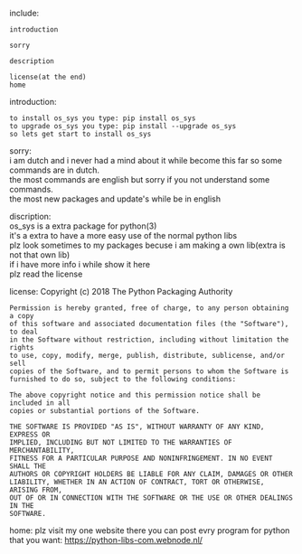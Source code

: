 ﻿include:

    introduction
    
    sorry                                                                                  
    	
    description                                                                                                                                                                    
    	
    license(at the end)
    home

introduction:


    to install os_sys you type: pip install os_sys                                                                                  
    to upgrade os_sys you type: pip install --upgrade os_sys                                                                                  
    so lets get start to install os_sys                                                                                  

sorry:                                                                                  
    i am dutch and i never had a mind about it while become this far so some commands are in dutch.                                                                                  
    the most commands are english but sorry if you not understand some commands.                                                                                  
    the most new packages and update's while be in english                                                                                  

discription:                                                                                  
    os_sys is a extra package for python(3)                                                                                  
    it's a extra to have a more easy use of the normal python libs                                                                                  
    plz look sometimes to my packages becuse i am making a own lib(extra is not that own lib)                                                                                  
    if i have more info i while show it here                                                                                  
    plz read the license                                                                                  
    
    



license:
    Copyright (c) 2018 The Python Packaging Authority

    Permission is hereby granted, free of charge, to any person obtaining a copy
    of this software and associated documentation files (the "Software"), to deal
    in the Software without restriction, including without limitation the rights
    to use, copy, modify, merge, publish, distribute, sublicense, and/or sell
    copies of the Software, and to permit persons to whom the Software is
    furnished to do so, subject to the following conditions:

    The above copyright notice and this permission notice shall be included in all
    copies or substantial portions of the Software.

    THE SOFTWARE IS PROVIDED "AS IS", WITHOUT WARRANTY OF ANY KIND, EXPRESS OR
    IMPLIED, INCLUDING BUT NOT LIMITED TO THE WARRANTIES OF MERCHANTABILITY,
    FITNESS FOR A PARTICULAR PURPOSE AND NONINFRINGEMENT. IN NO EVENT SHALL THE
    AUTHORS OR COPYRIGHT HOLDERS BE LIABLE FOR ANY CLAIM, DAMAGES OR OTHER
    LIABILITY, WHETHER IN AN ACTION OF CONTRACT, TORT OR OTHERWISE, ARISING FROM,
    OUT OF OR IN CONNECTION WITH THE SOFTWARE OR THE USE OR OTHER DEALINGS IN THE
    SOFTWARE.

home:
    plz visit my one website there you can post evry program for python that you want:
    https://python-libs-com.webnode.nl/
